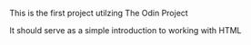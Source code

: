 This is the first project utilzing The Odin Project

It should serve as a simple introduction to working with HTML